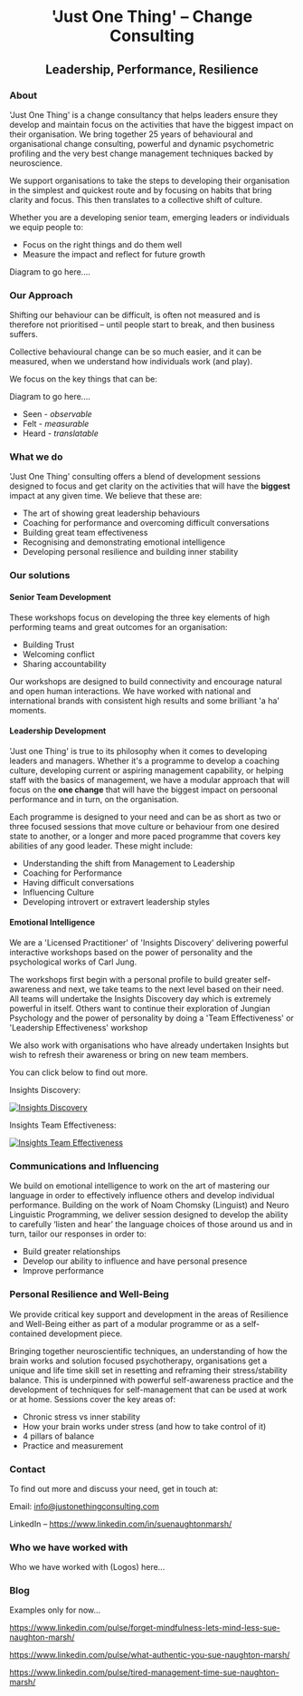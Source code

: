 <h1 align="center">'Just One Thing' – Change Consulting</h1>
<h2 align="center">Leadership, Performance, Resilience</h1>

### About 

'Just One Thing' is a change consultancy that helps leaders ensure they develop and maintain focus on the activities that have the biggest impact on their organisation.
We bring together 25 years of behavioural and organisational change consulting, powerful and dynamic psychometric profiling and the very best change management techniques backed by neuroscience.

We support organisations to take the steps to developing their organisation in the simplest and quickest route and by focusing on habits that bring clarity and focus.  This then translates to a collective shift of culture. 

Whether you are a developing senior team, emerging leaders or individuals we equip people to:

* Focus on the right things and do them well
* Measure the impact and reflect for future growth

Diagram to go here....
### Our Approach

Shifting our behaviour can be difficult, is often not measured and is therefore not prioritised – until people start to break, and then business suffers. 

Collective behavioural change can be so much easier, and it can be measured, when we understand how individuals work (and play). 

We focus on the key things that can be:

Diagram to go here....

- Seen - _observable_ 
- Felt - _measurable_ 
- Heard - _translatable_ 


### What we do 

'Just One Thing' consulting offers a blend of development sessions designed to focus and get clarity on the activities that will have the **biggest** impact at any given time. We believe that these are: 

- The art of showing great leadership behaviours 
- Coaching for performance and overcoming difficult conversations 
- Building great team effectiveness 
- Recognising and demonstrating emotional intelligence 
- Developing personal resilience and building inner stability 


### Our solutions 

#### Senior Team Development 

These workshops focus on developing the three key elements of high performing teams and great outcomes for an organisation: 
- Building Trust 
-  Welcoming conflict 
- Sharing accountability 

Our workshops are designed to build connectivity and encourage natural and open human interactions. We have worked with national and international brands with consistent high results and some brilliant 'a ha' moments. 


#### Leadership Development 

'Just one Thing' is true to its philosophy when it comes to developing leaders and managers. Whether it's a programme to develop a coaching culture, developing current or aspiring management capability, or helping staff with the basics of management, we have a modular approach that will focus on the **one change** that will have the biggest impact on persoonal performance and in turn, on the organisation. 

Each programme is designed to your need and can be as short as two or three focused sessions that move culture or behaviour from one desired state to another, or a longer and more paced programme that covers key abilities of any good leader. These might include: 

- Understanding the shift from Management to Leadership 
- Coaching for Performance 
- Having difficult conversations 
- Influencing Culture 
- Developing introvert or extravert leadership styles 



#### Emotional Intelligence 

We are a 'Licensed Practitioner' of 'Insights Discovery' delivering powerful interactive workshops based on the power of personality and the psychological works of Carl Jung. 

The workshops first begin with a personal profile to build greater self-awareness and next, we take teams to the next level based on their need. All teams will undertake the Insights Discovery day which is extremely powerful in itself. Others want to continue their exploration of Jungian Psychology and the power of personality by doing a 'Team Effectiveness' or 'Leadership Effectiveness' workshop

We also work with organisations who have already undertaken Insights but wish to refresh their awareness or bring on new team members. 

You can click below to find out more. 

Insights Discovery:

[![Insights Discovery](https://img.youtube.com/vi/rPszqOmtV8g/0.jpg)](https://www.youtube.com/watch?v=rPszqOmtV8g)

Insights Team Effectiveness: 

[![Insights Team Effectiveness](https://img.youtube.com/vi/P60GnlhXc3k/0.jpg)](https://www.youtube.com/watch?v=P60GnlhXc3k)

### Communications and Influencing

We build on emotional intelligence to work on the art of mastering our language in order to effectively influence others and develop individual performance.  Building on the work of Noam Chomsky (Linguist) and Neuro Linguistic Programming, we deliver session designed to develop the ability to carefully ‘listen and hear’ the language choices of those around us and in turn, tailor our responses in order to:

* Build greater relationships
* Develop our ability to influence and have personal presence
* Improve performance


### Personal Resilience and Well-Being

We provide critical key support and development in the areas of Resilience and Well-Being either as part of a modular programme or as a self-contained development piece.

Bringing together neuroscientific techniques, an understanding of how the brain works and solution focused psychotherapy, organisations get a unique and life time skill set in resetting and reframing their stress/stability balance.  This is underpinned  with powerful self-awareness practice and the development of techniques for self-management that can be used at work or at home.  Sessions cover the key areas of:

* Chronic stress vs inner stability
* How your brain works under stress (and how to take control of it)
* 	4 pillars of balance
* 	Practice and measurement


### Contact    

To find out more and discuss your need, get in touch at:

Email: info@justonethingconsulting.com

 LinkedIn – https://www.linkedin.com/in/suenaughtonmarsh/

###  Who we have worked with

Who we have worked with (Logos) here...

### Blog

Examples only for now...

https://www.linkedin.com/pulse/forget-mindfulness-lets-mind-less-sue-naughton-marsh/ 

https://www.linkedin.com/pulse/what-authentic-you-sue-naughton-marsh/ 

https://www.linkedin.com/pulse/tired-management-time-sue-naughton-marsh/ 
